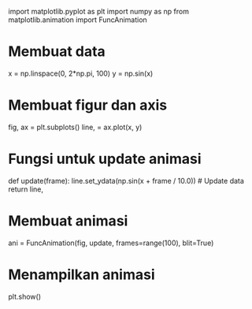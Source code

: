 import matplotlib.pyplot as plt
import numpy as np
from matplotlib.animation import FuncAnimation

# Membuat data
x = np.linspace(0, 2*np.pi, 100)
y = np.sin(x)

# Membuat figur dan axis
fig, ax = plt.subplots()
line, = ax.plot(x, y)

# Fungsi untuk update animasi
def update(frame):
    line.set_ydata(np.sin(x + frame / 10.0))  # Update data
    return line,

# Membuat animasi
ani = FuncAnimation(fig, update, frames=range(100), blit=True)

# Menampilkan animasi
plt.show()

